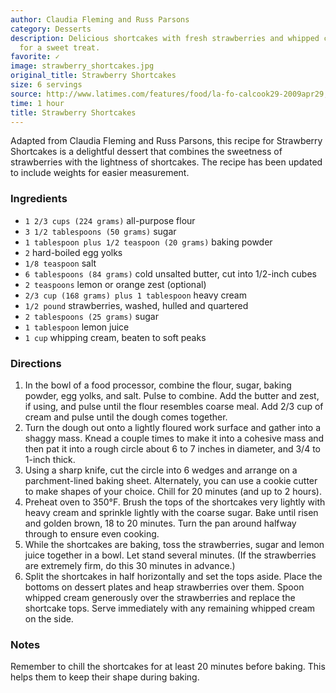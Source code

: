 ```yaml
---
author: Claudia Fleming and Russ Parsons
category: Desserts
description: Delicious shortcakes with fresh strawberries and whipped cream, perfect
  for a sweet treat.
favorite: ✓
image: strawberry_shortcakes.jpg
original_title: Strawberry Shortcakes
size: 6 servings
source: http://www.latimes.com/features/food/la-fo-calcook29-2009apr29,0,7260754.story
time: 1 hour
title: Strawberry Shortcakes
---
```

Adapted from Claudia Fleming and Russ Parsons, this recipe for Strawberry Shortcakes is a delightful dessert that combines the sweetness of strawberries with the lightness of shortcakes. The recipe has been updated to include weights for easier measurement.

### Ingredients

* `1 2/3 cups (224 grams)` all-purpose flour
* `3 1/2 tablespoons (50 grams)` sugar
* `1 tablespoon plus 1/2 teaspoon (20 grams)` baking powder
* `2` hard-boiled egg yolks
* `1/8 teaspoon` salt
* `6 tablespoons (84 grams)` cold unsalted butter, cut into 1/2-inch cubes
* `2 teaspoons` lemon or orange zest (optional)
* `2/3 cup (168 grams) plus 1 tablespoon` heavy cream
* `1/2 pound` strawberries, washed, hulled and quartered
* `2 tablespoons (25 grams)` sugar
* `1 tablespoon` lemon juice
* `1 cup` whipping cream, beaten to soft peaks

### Directions

1. In the bowl of a food processor, combine the flour, sugar, baking powder, egg yolks, and salt. Pulse to combine. Add the butter and zest, if using, and pulse until the flour resembles coarse meal. Add 2/3 cup of cream and pulse until the dough comes together.
2. Turn the dough out onto a lightly floured work surface and gather into a shaggy mass. Knead a couple times to make it into a cohesive mass and then pat it into a rough circle about 6 to 7 inches in diameter, and 3/4 to 1-inch thick.
3. Using a sharp knife, cut the circle into 6 wedges and arrange on a parchment-lined baking sheet. Alternately, you can use a cookie cutter to make shapes of your choice. Chill for 20 minutes (and up to 2 hours).
4. Preheat oven to 350°F. Brush the tops of the shortcakes very lightly with heavy cream and sprinkle lightly with the coarse sugar. Bake until risen and golden brown, 18 to 20 minutes. Turn the pan around halfway through to ensure even cooking.
5. While the shortcakes are baking, toss the strawberries, sugar and lemon juice together in a bowl. Let stand several minutes. (If the strawberries are extremely firm, do this 30 minutes in advance.)
6. Split the shortcakes in half horizontally and set the tops aside. Place the bottoms on dessert plates and heap strawberries over them. Spoon whipped cream generously over the strawberries and replace the shortcake tops. Serve immediately with any remaining whipped cream on the side.

### Notes

Remember to chill the shortcakes for at least 20 minutes before baking. This helps them to keep their shape during baking.